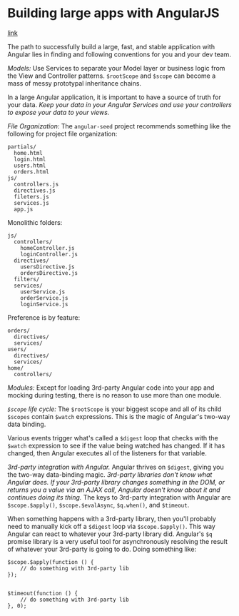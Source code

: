 # Building large apps with AngularJS
[link](https://coderwall.com/p/y0zkiw)

The path to successfully build a large, fast, and stable application with Angular lies in finding and following conventions for you and your dev team.

*Models:* Use Services to separate your Model layer or business logic from the View and Controller patterns. `$rootScope` and `$scope` can become a mass of messy prototypal inheritance chains.

In a large Angular application, it is important to have a source of truth for your data. *Keep your data in your Angular Services and use your controllers to expose your data to your views.*

*File Organization:* The `angular-seed` project recommends something like the following for project file organization:

    partials/
      home.html
      login.html
      users.html
      orders.html
    js/
      controllers.js
      directives.js
      fileters.js
      services.js
      app.js

Monolithic folders:

    js/
      controllers/
        homeController.js
        loginController.js
      directives/
        usersDirective.js
        ordersDirective.js
      filters/
      services/
        userService.js
        orderService.js
        loginService.js

Preference is by feature:

    orders/
      directives/
      services/
    users/
      directives/
      services/
    home/
      controllers/

*Modules:* Except for loading 3rd-party Angular code into your app and mocking during testing, there is no reason to use more than one module.

*`$scope` life cycle:* The `$rootScope` is your biggest scope and all of its child `$scopes` contain `$watch` expressions. This is the magic of Angular's two-way data binding.

Various events trigger what's called a `$digest` loop that checks with the `$watch` expression to see if the value being watched has changed. If it has changed, then Angular executes all of the listeners for that variable.

*3rd-party integration with Angular.* Angular thrives on `$digest`, giving you the two-way data-binding magic. *3rd-party libraries don't know what Angular does. If your 3rd-party library changes something in the DOM, or returns you a value via an AJAX call, Angular doesn't know about it and continues doing its thing.* The keys to 3rd-party integration with Angular are `$scope.$apply()`, `$scope.$evalAsync`, `$q.when()`, and `$timeout`.

When something happens with a 3rd-party library, then you'll probably need to manually kick off a `$digest` loop via `$scope.$apply()`. This way Angular can react to whatever your 3rd-party library did. Angular's `$q` promise library is a very useful tool for asynchronously resolving the result of whatever your 3rd-party is going to do. Doing something like:

    $scope.$apply(function () {
        // do something with 3rd-party lib
    });


    $timeout(function () {
        // do something with 3rd-party lib
    }, 0);


